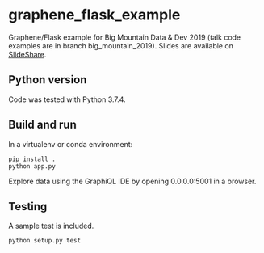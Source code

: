 # graphene_flask_example
Graphene/Flask example for Big Mountain Data & Dev 2019 (talk code examples are in branch big_mountain_2019).
Slides are available on [SlideShare](https://www.slideshare.net/AylaKhan1/build-graphql-apis-with-graphene-big-mountain-data-dev-2019-189172776).

## Python version

Code was tested with Python 3.7.4.

## Build and run

In a virtualenv or conda environment:

```
pip install .
python app.py
```

Explore data using the GraphiQL IDE by opening 0.0.0.0:5001 in a browser.

## Testing

A sample test is included.

```
python setup.py test
```
